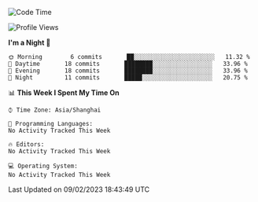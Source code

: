 <!--START_SECTION:waka-->
![Code Time](http://img.shields.io/badge/Code%20Time-45%20hrs%2053%20mins-blue)

![Profile Views](http://img.shields.io/badge/Profile%20Views-0-blue)

**I'm a Night 🦉** 

```text
🌞 Morning        6 commits       ██░░░░░░░░░░░░░░░░░░░░░░░   11.32 % 
🌆 Daytime       18 commits       ████████░░░░░░░░░░░░░░░░░   33.96 % 
🌃 Evening       18 commits       ████████░░░░░░░░░░░░░░░░░   33.96 % 
🌙 Night         11 commits       █████░░░░░░░░░░░░░░░░░░░░   20.75 % 

```


📊 **This Week I Spent My Time On** 

```text
⌚︎ Time Zone: Asia/Shanghai

💬 Programming Languages: 
No Activity Tracked This Week

🔥 Editors: 
No Activity Tracked This Week

💻 Operating System: 
No Activity Tracked This Week

```


 Last Updated on 09/02/2023 18:43:49 UTC
<!--END_SECTION:waka-->